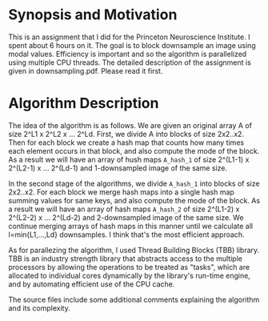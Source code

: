 # Synopsis and Motivation

This is an assignment that I did for the Princeton Neuroscience Institute. I spent about 6 hours on it. The goal is to block downsample an image using modal values. Efficiency is important and so the algorithm is parallelized using multiple CPU threads. The detailed description of the assignment is given in downsampling.pdf. Please read it first.

# Algorithm Description

The idea of the algorithm is as follows. We are given an original array A of size 2^L1 x 2^L2 x ... 2^Ld. First, we divide A into blocks of size 2x2..x2. Then for each block we create a hash map that counts how many times each element occurs in that block, and also compute the mode of the block. As a result we will have an array of hush maps `A_hash_1` of size 2^(L1-1) x 2^(L2-1) x ... 2^(Ld-1) and 1-downsampled image of the same size.

In the second stage of the algorithms, we divide `A_hash_1`  into blocks of size 2x2..x2. For each block we merge hash maps into a single hash map summing values for same keys, and also compute the mode of the block. As a result we will have an array of hash maps `A_hash_2` of size 2^(L1-2) x 2^(L2-2) x ... 2^(Ld-2) and 2-downsampled image of the same size. We continue merging arrays of hash maps in this manner until we calculate all l=min{L1,...,Ld} downsamples. I think that's the most efficient approach.

As for parallezing the algorithm, I used Thread Building Blocks (TBB) library. TBB is an industry strength library that abstracts access to the multiple processors by allowing the operations to be treated as "tasks", which are allocated to individual cores dynamically by the library's run-time engine, and by automating efficient use of the CPU cache. 

The source files include some additional comments explaining the algorithm and its complexity.
